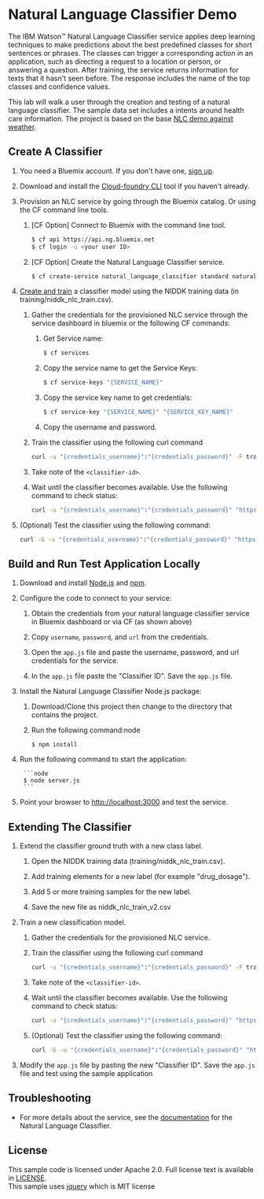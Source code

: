 # Natural Language Classifier Demo
  The IBM Watson&trade; Natural Language Classifier service applies deep learning techniques to make predictions about the best predefined classes for short sentences or phrases. The classes can trigger a corresponding action in an application, such as directing a request to a location or person, or answering a question. After training, the service returns information for texts that it hasn't seen before. The response includes the name of the top classes and confidence values.

This lab will walk a user through the creation and testing of a natural language classifier. The sample data set includes a intents around health care information. The project is based on the base [NLC demo against weather](https://github.com/watson-developer-cloud/natural-language-classifier-nodejs).


## Create A Classifier

1. You need a Bluemix account. If you don't have one, [sign up][sign_up].

1. Download and install the [Cloud-foundry CLI][cloud_foundry] tool if you haven't already.

1. Provision an NLC service by going through the Bluemix catalog. Or using the CF command line tools.

	1. [CF Option] Connect to Bluemix with the command line tool.

  		```sh
  		$ cf api https://api.ng.bluemix.net
  		$ cf login -u <your user ID>
  		```

	1. [CF Option] Create the Natural Language Classifier service.

  		```sh
  		$ cf create-service natural_language_classifier standard natural-language-classifier-standard
  		```

1. [Create and train](http://www.ibm.com/smarterplanet/us/en/ibmwatson/developercloud/doc/nl-classifier/get_start.shtml#create) a classifier model using the NIDDK training data (in training/niddk_nlc_train.csv).

	1. Gather the credentials for the provisioned NLC service through the service dashboard in bluemix or the following CF commands:
	
		1. 	Get Service name:
			```sh
  			$ cf services
  			```
  		
  		1. Copy the service name to get the Service Keys:
			```sh
  			$ cf service-keys "{SERVICE_NAME}"
  			```
  		
  		1. Copy the service key name to get credentials:
			```sh
  			$ cf service-key "{SERVICE_NAME}" "{SERVICE_KEY_NAME}"
  			```

		1. Copy the username and password.


	1. Train the classifier using the following curl command

		```sh
		curl -u "{credentials_username}":"{credentials_password}" -F training_data=@niddk_nlc_train.csv -F training_metadata="{\"language\":\"en\",\"name\":\"Test Classifier\"}" "https://gateway.watsonplatform.net/natural-language-classifier/api/v1/classifiers"
		```

	1. Take note of the `<classifier-id>`.
  
	1. Wait until the classifier becomes available. Use the following command to check status:
  		```sh
  		curl -u "{credentials_username}":"{credentials_password}" "https://gateway.watsonplatform.net/natural-language-classifier/api/v1/classifiers/{classifier_id}"
  		```

1. (Optional) Test the classifier using the following command:
	```sh
    curl -G -u "{credentials_username}":"{credentials_password}" "https://gateway.watsonplatform.net/natural-language-classifier/api/v1/classifiers/{classifier_id}/classify?test=What%20are%20the%20symptoms%20of%20diabetes"
    ```


## Build and Run Test Application Locally

1. Download and install [Node.js](http://nodejs.org/) and [npm](https://www.npmjs.com/).

1. Configure the code to connect to your service:

	1. Obtain the credentials from your natural language classifier service in Bluemix dashboard or via CF (as shown above)
	
	1. Copy `username`, `password`, and `url` from the credentials.

	1. Open the `app.js` file and paste the username, password, and url credentials for the service.

	1. In the `app.js` file paste the "Classifier ID". Save the `app.js` file.

1. Install the Natural Language Classifier Node.js package:
	
	1. Download/Clone this project then change to the directory that contains the project.
	
	1. Run the following command:node

      	```node
      	$ npm install
      	```

1. Run the following command to start the application:

		```node
		$ node server.js
      	```

1. Point your browser to [http://localhost:3000](http://localhost:3000) and test the service.

## Extending The Classifier

1. Extend the classifier ground truth with a new class label.

	1. Open the NIDDK training data (training/niddk_nlc_train.csv).
	
	1. Add training elements for a new label (for example "drug_dosage").

	1. Add 5 or more training samples for the new label.

	1. Save the new file as niddk_nlc_train_v2.csv

1. Train a new classification model.

	1. Gather the credentials for the provisioned NLC service.

	1. Train the classifier using the following curl command

		```sh
		curl -u "{credentials_username}":"{credentials_password}" -F training_data=@niddk_nlc_train_v2.csv -F training_metadata="{\"language\":\"en\",\"name\":\"Test Classifier V2\"}" "https://gateway.watsonplatform.net/natural-language-classifier/api/v1/classifiers"
		```
  
	1. Take note of the `<classifier-id>`.
  
	1. Wait until the classifier becomes available. Use the following command to check status:
  	
		```sh
		curl -u "{credentials_username}":"{credentials_password}" "https://gateway.watsonplatform.net/natural-language-classifier/api/v1/classifiers/{classifier_id}"
		```

	1. (Optional) Test the classifier using the following command:
	
		```sh
		curl -G -u "{credentials_username}":"{credentials_password}" "https://gateway.watsonplatform.net/natural-language-classifier/api/v1/classifiers/{classifier_id}/classify?test={Encoded question}"
    	```

1. Modify the `app.js` file by pasting the new "Classifier ID". Save the `app.js` file and test using the sample application


## Troubleshooting

* For more details about the service, see the [documentation][nlc_docs] for the Natural Language Classifier.


## License

  This sample code is licensed under Apache 2.0. Full license text is available in [LICENSE](LICENSE).  
  This sample uses [jquery](https://jquery.com/) which is MIT license


[cloud_foundry]: https://github.com/cloudfoundry/cli
[getting_started]: http://www.ibm.com/smarterplanet/us/en/ibmwatson/developercloud/doc/getting_started/
[nlc_docs]: http://www.ibm.com/smarterplanet/us/en/ibmwatson/developercloud/nl-classifier.html
[sign_up]: https://console.ng.bluemix.net/registration/

